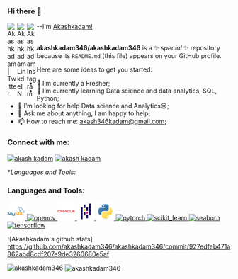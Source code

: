 ### Hi there 👋

--I'm [Akashkadam!](https://github.com/akashkadam346) 
<a href="https://twitter.com/IamAKASHKadam">
  <img align="left" alt="Akashkadam | Twitter" width="22px" src="https://cdn.jsdelivr.net/npm/simple-icons@v3/icons/twitter.svg" />
</a>
<a href="https://www.linkedin.com/in/akash-kadam-29578016a/">
  <img align="left" alt="Akashkadam LinkdeIN" width="22px" src="https://cdn.jsdelivr.net/npm/simple-icons@v3/icons/linkedin.svg" />
</a>
<a href="https://www.instagram.com/iamakash_kadam/">
  <img align="left" alt="Akashkadam Instagram" width="22px" src="https://cdn.jsdelivr.net/npm/simple-icons@v3/icons/instagram.svg" />
</a>
<br />
<br />

**akashkadam346/akashkadam346** is a ✨ _special_ ✨ repository because its `README.md` (this file) appears on your GitHub profile.

Here are some ideas to get you started:

- 🔭 I’m currently a Fresher;
- 🌱 I’m currently learning Data science and data analytics, SQL, Python;
- 🤔 I’m looking for help Data science and Analytics😢;
- 💬 Ask me about anything, I am happy to help;
- 📫 How to reach me: akash346kadam@gmail.com;

<h3 align="left">Connect with me:</h3>
<p align="left">
<a href="https://www.linkedin.com/in/akash-kadam-29578016a/" target="blank"><img align="center" src="https://raw.githubusercontent.com/rahuldkjain/github-profile-readme-generator/master/src/images/icons/Social/linked-in-alt.svg" alt="akash kadam" height="30" width="40" /></a>
<a href="https://www.kaggle.com/akashkadam346" target="blank"><img align="center" src="https://raw.githubusercontent.com/rahuldkjain/github-profile-readme-generator/master/src/images/icons/Social/kaggle.svg" alt="akash kadam" height="30" width="40" /></a>
  
  
**Languages and Tools:*
<h3 align="left">Languages and Tools:</h3>
 <a href="https://www.mysql.com/" target="_blank" rel="noreferrer"> <img src="https://raw.githubusercontent.com/devicons/devicon/master/icons/mysql/mysql-original-wordmark.svg" alt="mysql" width="40" height="40"/> </a> <a href="https://opencv.org/" target="_blank" rel="noreferrer"> <img src="https://www.vectorlogo.zone/logos/opencv/opencv-icon.svg" alt="opencv" width="40" height="40"/> </a> <a href="https://www.oracle.com/" target="_blank" rel="noreferrer"> <img src="https://raw.githubusercontent.com/devicons/devicon/master/icons/oracle/oracle-original.svg" alt="oracle" width="40" height="40"/> </a> <a href="https://pandas.pydata.org/" target="_blank" rel="noreferrer"> <img src="https://raw.githubusercontent.com/devicons/devicon/2ae2a900d2f041da66e950e4d48052658d850630/icons/pandas/pandas-original.svg" alt="pandas" width="40" height="40"/> </a> <a href="https://www.python.org" target="_blank" rel="noreferrer"> <img src="https://raw.githubusercontent.com/devicons/devicon/master/icons/python/python-original.svg" alt="python" width="40" height="40"/> </a> <a href="https://pytorch.org/" target="_blank" rel="noreferrer"> <img src="https://www.vectorlogo.zone/logos/pytorch/pytorch-icon.svg" alt="pytorch" width="40" height="40"/> </a> <a href="https://scikit-learn.org/" target="_blank" rel="noreferrer"> <img src="https://upload.wikimedia.org/wikipedia/commons/0/05/Scikit_learn_logo_small.svg" alt="scikit_learn" width="40" height="40"/> </a> <a href="https://seaborn.pydata.org/" target="_blank" rel="noreferrer"> <img src="https://seaborn.pydata.org/_images/logo-mark-lightbg.svg" alt="seaborn" width="40" height="40"/> </a> <a href="https://www.tensorflow.org" target="_blank" rel="noreferrer"> <img src="https://www.vectorlogo.zone/logos/tensorflow/tensorflow-icon.svg" alt="tensorflow" width="40" height="40"/> </a> </p>


![Akashkadam's github stats] https://github.com/akashkadam346/akashkadam346/commit/927edfeb471a862abd8cdf207e9de3260680e5af


<p><img align="left" src="https://github-readme-stats.vercel.app/api/top-langs?username=akashkadam346&show_icons=true&locale=en&layout=compact" alt="akashkadam346" /></p>

<p>&nbsp;<img align="center" src="https://github-readme-stats.vercel.app/api?username=akashkadam346&show_icons=true&locale=en" alt="akashkadam346" /></p>
